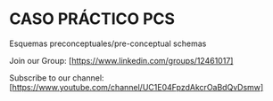 # CASO PRÁCTICO PCS
Esquemas preconceptuales/pre-conceptual schemas

Join our Group:
[https://www.linkedin.com/groups/12461017]

Subscribe to our channel:
[https://www.youtube.com/channel/UC1E04FpzdAkcrOaBdQvDsmw]
